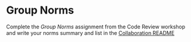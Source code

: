 # Group Norms

Complete the _Group Norms_ assignment from the Code Review workshop and write your norms summary and list in the [Collaboration README](../README.md)